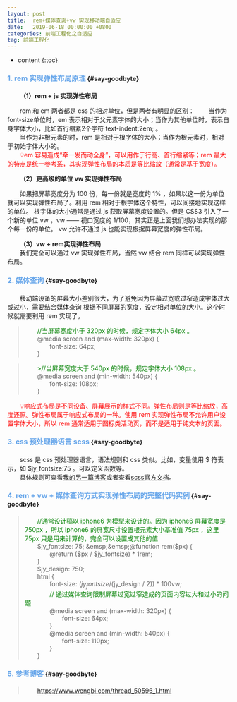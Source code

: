 ```yaml
---
layout: post
title:  rem+媒体查询+vw 实现移动端自适应
date:   2019-06-18 00:00:00 +0800
categories: 前端工程化之自适应
tag: 前端工程化
---
```


* content
{:toc}


#### <font color="#65A5EA" size="3">1. rem 实现弹性布局原理</font>			{#say-goodbyte}

&emsp;&emsp;**（1）rem + js 实现弹性布局**   

&emsp;&emsp;rem 和 em 两者都是 css 的相对单位，但是两者有明显的区别：
&emsp;&emsp;当作为font-size单位时，em 表示相对于父元素字体的大小；当作为其他单位时，表示自身字体大小，比如首行缩紧2个字符 text-indent:2em; 。     
&emsp;&emsp;当作为非根元素的时，rem 是相对于根字体的大小；当作为根元素时，相对于初始字体大小的。  
&emsp;&emsp;<font color="red">💡em 容易造成“牵一发而动全身”，可以用作于行高、首行缩紧等；rem 最大的特点是统一参考系，其实现弹性布局的本质是等比缩放（通常是基于宽度）。</font>

&emsp;&emsp;**（2）更高级的单位 vw 实现弹性布局**  

&emsp;&emsp;如果把屏幕宽度分为 100 份，每一份就是宽度的 1% ，如果以这一份为单位 就可以实现弹性布局了。利用 rem 相对于根字体这个特性，可以间接地实现这样的单位。 根字体的大小通常是通过 js 获取屏幕宽度设置的。但是 CSS3 引入了一个新的单位 vw ，vw —— 视口宽度的 1/100，其实正是上面我们想办法实现的那个每一份的单位。 vw 允许不通过 js 也能实现根据屏幕宽度的弹性布局。

&emsp;&emsp;**（3）vw + rem实现弹性布局**  
&emsp;&emsp;我们完全可以通过 vw 实现弹性布局，当然 vw 结合 rem 同样可以实现弹性布局。   
#### <font color="#65A5EA" size="3">2. 媒体查询</font>			{#say-goodbyte} 
&emsp;&emsp;移动端设备的屏幕大小差别很大，为了避免因为屏幕过宽或过窄造成字体过大或过小，需要结合媒体查询 根据不同屏幕的宽度，设定相对单位的大小。这个时候就需要利用 rem 实现了。 

>&emsp;&emsp;<font color="green">//当屏幕宽度小于 320px 的时候，规定字体大小 64px 。</font>  
>&emsp;&emsp;@media screen and (max-width: 320px) {  
>&emsp;&emsp;&emsp;&emsp;font-size: 64px;  
>&emsp;&emsp;}  

>&emsp;&emsp;<font color="green">>//当屏幕宽度大于 540px 的时候，规定字体大小 108px 。</font>  
>&emsp;&emsp;@media screen and (min-width: 540px) {  
>&emsp;&emsp;&emsp;&emsp;font-size: 108px;  
>&emsp;&emsp;}

&emsp;&emsp;<font color="red">💡响应式布局是不同设备、屏幕展示的样式不同。弹性布局则是等比缩放，高度还原。弹性布局属于响应式布局的一种。使用 rem 实现弹性布局不允许用户设置字体大小，所以 rem 通常适用于图标类活动页，而不是适用于纯文本的页面。</font>

#### <font color="#65A5EA" size="3">3. css 预处理器语言 scss</font>			{#say-goodbyte}     
&emsp;&emsp;scss 是 css 预处理器语言，语法规则和 css 类似。比如，变量使用 $ 符表示，如 $jy_fontsize:75 。可以定义函数等。  
&emsp;&emsp;具体规则可查看[我的另一篇博客](https://jenneyxu.github.io/JenneyXu.github.io/2019/05/29/JS%E5%9F%BA%E7%A1%80-this-%E5%8E%9F%E5%9E%8B-%E5%8E%9F%E5%9E%8B%E9%93%BE/)或者查看[scss官方文档](https://www.sass.hk/docs/)。

#### <font color="#65A5EA" size="3">4. rem + vw + 媒体查询方式实现弹性布局的完整代码实例</font>			{#say-goodbyte}     
>&emsp;&emsp;<font color="green">//通常设计稿以 iphone6 为模型来设计的。因为 iphone6 屏幕宽度是 750px ，所以 iphone6 的屏宽尺寸设置根元素大小基准值 75px ，这里 75px 只是用来计算的，完全可以设置成其他的值</font>  
>&emsp;&emsp;$jy_fontsize: 75;   
>&emsp;&emsp;@function rem($px) {  
>&emsp;&emsp;&emsp;&emsp;@return ($px / $jy_fontsize) * 1rem;  
>&emsp;&emsp;}  
>&emsp;&emsp;$jy_design: 750;  
>&emsp;&emsp;html {  
>&emsp;&emsp;&emsp;&emsp;font-size: ($jy_fontsize / ($jy_design / 2)) * 100vw;   
>&emsp;&emsp;&emsp;&emsp;<font color="green">// 通过媒体查询限制屏幕过宽过窄造成的页面内容过大和过小的问题</font>  
>&emsp;&emsp;&emsp;&emsp;@media screen and (max-width: 320px) {  
>&emsp;&emsp;&emsp;&emsp;&emsp;&emsp;font-size: 64px;  
>&emsp;&emsp;&emsp;&emsp;}  
>&emsp;&emsp;&emsp;&emsp;@media screen and (min-width: 540px) {  
>&emsp;&emsp;&emsp;&emsp;&emsp;&emsp;font-size: 110px;  
>&emsp;&emsp;&emsp;&emsp;}  
>&emsp;&emsp;}  

#### <font color="#65A5EA" size="3">5. 参考博客</font>			{#say-goodbyte}     
>&emsp;&emsp;<font color="65A5EA">https://www.wengbi.com/thread_50596_1.html</font>  